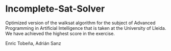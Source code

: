 # Incomplete-Sat-Solver

Optimized version of the walksat algorithm for the subject of Advanced Programming in Artificial Intelligence that is taken at the University of Lleida.
We have achieved the highest score in the exercise.


Enric Tobeña, Adrián Sanz
